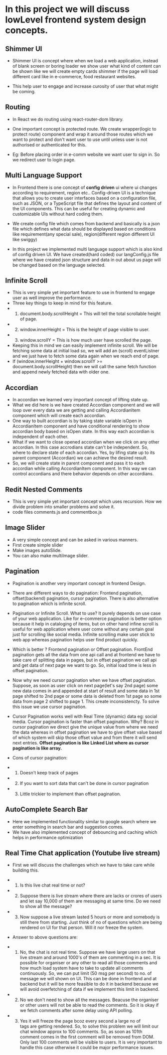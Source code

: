 # In this project we will discuss lowLevel frontend system design concepts.

## Shimmer UI

- Shimmer UI is concept where when we load a web application, instead of blank screen or boring loader we show user what kind of content can be shown like we will create empty cards shimmer if the page will load different card like in e-commerce, food restaurant websites.

- This help user to engage and increase curosity of user that what might be coming.

## Routing

- In React we do routing using react-router-dom library.

- One important concept is protected route. We create wrapper(logic to protect route) component and wrap it around those routes which we want to protect and don't want user to use until unless user is not authorised or authenticated for this.

- Eg: Before placing order in e-comm website we want user to sign in. So we redirect user to login page.

## Multi Language Support

- In Frontend there is one concept of **config driven** ui where ui changes according to requirement, region etc.. Config-driven UI is a technique that allows you to create user interfaces based on a configuration file, such as JSON, or a TypeScript file that defines the layout and content of the UI components. This can be useful for creating dynamic and customizable UIs without hard coding them.

- We create config file which comes from backend and basically is a json file which defines what data should be displayed based on conditions like requirement(any special sale), region(different region different UI like swiggy)

- In this project we implemented multi language support which is also kind of config driven UI. We have created(hard coded) our langConfig.js file where we have created json structure and data in out about us page will be changed based on the language selected.

## Infinite Scroll

- This is very simple yet important feature to use in frontend to engage user as well improve the performance.
- Three key things to keep in mind for this feature.
- 1. document.body.scrollHeight = This will tell the total scrollable height of page.
- 2. window.innerHeight = This is the height of page visible to user.
- 3. window.scrollY = This is how much user have scrolled the page.
- Keeping this in mind we can easily implement infinite scroll. We will be fetching some data at initial load so, we will add an (scroll) eventListner and we just have to fetch some data again when we reach end of page.
- If (window.innerHeight + window.scrollY >= document.body.scrollHeight) then we will call the same fetch function and append newly fetched data with older one.

## Accordian

- In accordian we learned very important concept of lifting state up.
- What we did here is we have created Accordian component and we will loop over every data we are getting and calling AccordianItem component which will create each accordian.
- One way to built accordian is by taking state variable isOpen in AccordianItem component and have conditional rendering to show accordian body based on isOpen state. In this way each accordian is independent of each other.
- What if we want to close opened accordian when we click on any other accordian. In this case accrodians state can't be independent. So, where to declare state of each accordian. Yes, by lifing state up to its parent component (Accordian) we can achieve the desired result.
- So, we will create state in parent component and pass it to each accordian while calling AccordianItem component. In this way we can control accordians and there behavior depends on other accordians.

## Redit Nested Comments

- This is very simple yet important concept which uses recursion. How we divide problem into smaller problems and solve it.
- code files comments.js and commentbox.js

## Image Slider

- A very simple concept and can be asked in various manners.
- First create simple slider
- Make images autoSlide.
- You can also make multiImage slider.

## Pagination

- Pagination is another very important concept in frontend Design.
- There are different ways to do pagination: Frontend pagination, offset(backend) pagination, cursor pagination. There is also alternative to pagination which is infinite scroll.
- Pagination or Infinite Scroll. What to use? It purely depends on use case of your web application. Like for e-commerce pagination is better option because it help in cataloging of items, but on other hand infine scroll is useful for web application where user come without any certain goal just for scrolling like social media. Infinite scrolling make user stick to web app whereas pagination helps user find product quickly.

- Which is better ? Frontend pagination or Offset pagination. FrontEnd pagination gets all the data from one api call and at frontend we have to take care of splitting data in pages, but in offset pagination we call api and get data of next page we want to go. So, initial load time is less in offset pagination.

- Now why we need cursor pagination when we have offset pagination. Suppose, as soon as user click on next page(let's say 2nd page) some new data comes in and appended at start of result and some data in 1st page shifted to 2nd page or some data is deleted from 1st page so some data from page 2 shifted to page 1. This create inconsistencty. To solve this issue we use cursor pagination.

- Cursor Pagination works well with Real Time (dynamic) data eg: social media. Cursor pagination is faster than offset pagination. Why? Bcoz in cursor pagination we direct give the unique value from where we need the data whereas in offset pagination we have to give offset value based of which system will skip those offset value and from there it will send next entries. **Offset pagination is like Linked List where as cursor pagination is like array.**

- Cons of cursor pagination:
- 1. Doesn't keep track of pages
- 2. If you want to sort data that can't be done in cursor pagination
- 3. Little trickier to implement than offset pagination.

## AutoComplete Search Bar

- Here we implemented functionality similar to google search where we enter something in search bar and suggestion comes.
- We have also implemented concept of debouncing and caching which helps in performance optimization

## Real Time Chat application (Youtube live stream)

- First we will discuss the challenges which we have to take care while building this.

- 1. Is this live chat real time or not?

- 2. Suppose there is live stream where there are lacks or crores of users and let say 10,000 of them are messaging at same time. Do we need to show all the message?

- 3. Now suppose a live stream lasted 5 hours or more and somebody is still there from starting. Just think of no of questions which are being rendered on UI for that person. Will it nor freeze the system.

- Answer to above questions are:

- 1. No, the chat is not real time. Suppose we have large users on that live stream and around 1000's of them are commenting in a sec. It is possible for organiser or any other to read all those comments and how much load system have to take to update all comments continuously. So, we can put limit (50 msg per second) to no. of message we will shown on UI. This can be done in frontend and at backend but it will be more feasible to do it in backend because we will avoid overfetching of data if we implement this limit in backend.

- 2. No we don't need to show all the messages. Beacuse the organiser or other users will not be able to read the comments. So it is okay if we fetch comments after some delay using API polling.

- 3. Yes it will freeze the page bcoz every second a large no of <div> tags are getting rendered. So, to solve this problem we will limit our chat window approx to 100 comments. So, as soon as 101th comment comes in the first comment will be removed from DOM. Only last 100 comments will be visible to users. It is very important to handle this case otherwise it could be major performance issues.
